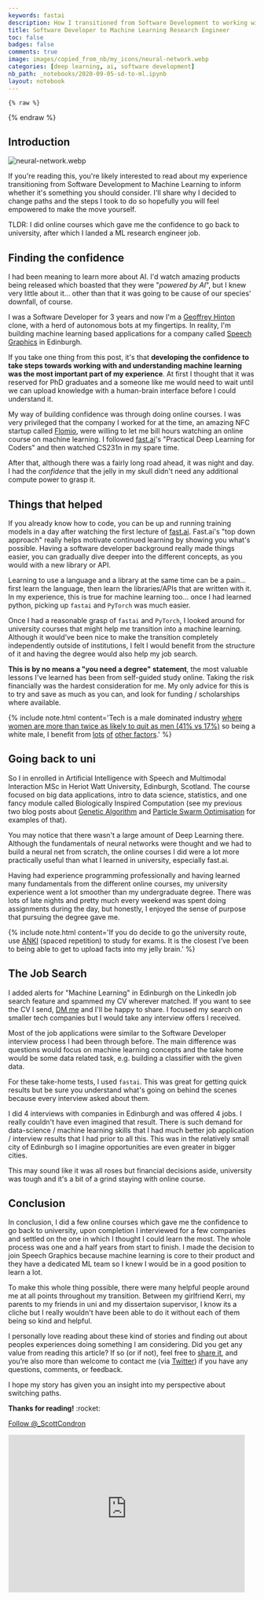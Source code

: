 ```yaml
---
keywords: fastai
description: How I transitioned from Software Development to working with Machine Learning
title: Software Developer to Machine Learning Research Engineer
toc: false 
badges: false
comments: true
image: images/copied_from_nb/my_icons/neural-network.webp
categories: [deep learning, ai, software development]
nb_path: _notebooks/2020-09-05-sd-to-ml.ipynb
layout: notebook
---
```


<!--
#################################################
### THIS FILE WAS AUTOGENERATED! DO NOT EDIT! ###
#################################################
# file to edit: _notebooks/2020-09-05-sd-to-ml.ipynb
-->

<div class="container" id="notebook-container">
        
    {% raw %}
    
<div class="cell border-box-sizing code_cell rendered">

</div>
    {% endraw %}

<div class="cell border-box-sizing text_cell rendered"><div class="inner_cell">
<div class="text_cell_render border-box-sizing rendered_html">
<h2 id="Introduction">Introduction<a class="anchor-link" href="#Introduction"> </a></h2>
</div>
</div>
</div>
<div class="cell border-box-sizing text_cell rendered"><div class="inner_cell">
<div class="text_cell_render border-box-sizing rendered_html">
<p><img src="https://www.scottcondron.com/images/copied_from_nb/my_icons/neural-network.webp" alt="neural-network.webp" title="Source: pixabay.com"></p>

</div>
</div>
</div>
<div class="cell border-box-sizing text_cell rendered"><div class="inner_cell">
<div class="text_cell_render border-box-sizing rendered_html">
<p>If you're reading this, you're likely interested to read about my experience transitioning from Software Development to Machine Learning to inform whether it's something you should consider. I'll share why I decided to change paths and the steps I took to do so hopefully you will feel empowered to make the move yourself.</p>
<p>TLDR: I did online courses which gave me the confidence to go back to university, after which I landed a ML research engineer job.</p>

</div>
</div>
</div>
<div class="cell border-box-sizing text_cell rendered"><div class="inner_cell">
<div class="text_cell_render border-box-sizing rendered_html">
<h2 id="Finding-the-confidence">Finding the confidence<a class="anchor-link" href="#Finding-the-confidence"> </a></h2>
</div>
</div>
</div>
<div class="cell border-box-sizing text_cell rendered"><div class="inner_cell">
<div class="text_cell_render border-box-sizing rendered_html">
<p>I had been meaning to learn more about AI. I'd watch amazing products being released which boasted that they were "<em>powered by AI</em>", but I knew very little about it... other than that it was going to be cause of our species' downfall, of course.</p>
<p>I was a Software Developer for 3 years and now I'm a <a href="https://en.wikipedia.org/wiki/Geoffrey_Hinton">Geoffrey Hinton</a> clone, with a herd of autonomous bots at my fingertips. In reality, I'm building machine learning based applications for a company called <a href="https://www.speech-graphics.com/">Speech Graphics</a> in Edinburgh.</p>
<p>If you take one thing from this post, it's that <strong>developing the confidence to take steps towards working with and understanding machine learning was the most important part of my experience</strong>. At first I  thought that it was reserved for PhD graduates and a someone like me would need to wait until we can upload knowledge with a human-brain interface before I could understand it.</p>
<p>My way of building confidence was through doing online courses. I was very privileged that the company I worked for at the time, an amazing NFC startup called <a href="https://flomio.com/">Flomio</a>, were willing to let me bill hours watching an online course on machine learning. I followed <a href="http://fast.ai">fast.ai</a>'s "Practical Deep Learning for Coders" and then watched CS231n in my spare time.</p>
<p>After that, although there was a fairly long road ahead, it was night and day. I had the <em>confidence</em> that the jelly in my skull didn't need any additional compute power to grasp it.</p>

</div>
</div>
</div>
<div class="cell border-box-sizing text_cell rendered"><div class="inner_cell">
<div class="text_cell_render border-box-sizing rendered_html">
<h2 id="Things-that-helped">Things that helped<a class="anchor-link" href="#Things-that-helped"> </a></h2>
</div>
</div>
</div>
<div class="cell border-box-sizing text_cell rendered"><div class="inner_cell">
<div class="text_cell_render border-box-sizing rendered_html">
<p>If you already know how to code, you can be up and running training models in a day after watching the first lecture of <a href="http://fast.ai">fast.ai</a>. Fast.ai's "top down approach" really helps motivate continued learning by showing you what's possible. Having a software developer background really made things easier, you can gradually dive deeper into the different concepts, as you would with a new library or API.</p>
<p>Learning to use a language and a library at the same time can be a pain... first learn the language, then learn the libraries/APIs that are written with it. In my experience, this is true for machine learning too... once I had learned python, picking up <code>fastai</code> and <code>PyTorch</code> was much easier.</p>
<p>Once I had a reasonable grasp of <code>fastai</code> and <code>PyTorch</code>, I looked around for university courses that might help me transition into a machine learning. Although it would’ve been nice to make the transition completely independently outside of institutions, I felt I would benefit from the structure of it and having the degree would also help my job search.</p>
<p><strong>This is by no means a "you need a degree" statement</strong>, the most valuable lessons I've learned has been from self-guided study online. Taking the risk financially was the hardest consideration for me. My only advice for this is to try and save as much as you can, and look for funding / scholarships where available.</p>

</div>
</div>
</div>
<div class="cell border-box-sizing text_cell rendered"><div class="inner_cell">
<div class="text_cell_render border-box-sizing rendered_html">
<p>{% include note.html content='Tech is a male dominated industry <a href="https://medium.com/tech-diversity-files/if-you-think-women-in-tech-is-just-a-pipeline-problem-you-haven-t-been-paying-attention-cb7a2073b996">where women are more than twice as likely to quit as men (41% vs 17%)</a> so being a white male, I benefit from <a href="https://medium.com/@racheltho/how-to-make-tech-interviews-a-little-less-awful-c29f35431987">lots</a> <a href="https://medium.com/tech-diversity-files/thought-on-diversity-part-2-why-diversity-is-difficult-3dfd552fa1f7">of</a> <a href="https://medium.com/tech-diversity-files/the-real-reason-women-quit-tech-and-how-to-address-it-6dfb606929fd">other factors</a>.' %}</p>

</div>
</div>
</div>
<div class="cell border-box-sizing text_cell rendered"><div class="inner_cell">
<div class="text_cell_render border-box-sizing rendered_html">
<h2 id="Going-back-to-uni">Going back to uni<a class="anchor-link" href="#Going-back-to-uni"> </a></h2>
</div>
</div>
</div>
<div class="cell border-box-sizing text_cell rendered"><div class="inner_cell">
<div class="text_cell_render border-box-sizing rendered_html">
<p>So I in enrolled in Artificial Intelligence with Speech and Multimodal Interaction MSc in Heriot Watt University, Edinburgh, Scotland. The course focused on big data applications, intro to data science, statistics, and one fancy module called Biologically Inspired Computation (see my previous two blog posts about <a href="https://www.scottcondron.com/jupyter/optimisation/visualisation/2020/07/20/interactive-genetic-algorithm-dashboard-from-scratch-in-python.html">Genetic Algorithm</a> and <a href="https://www.scottcondron.com/jupyter/optimisation/visualisation/2020/08/02/interactive-particle-swarm-optimisation-from-scratch-in-python.html">Particle Swarm Optimisation</a> for examples of that).</p>
<p>You may notice that there wasn't a large amount of Deep Learning there. Although the fundamentals of neural networks were thought and we had to build a neural net from scratch, the online courses I did were a lot more practically useful than what I learned in university, especially fast.ai.</p>
<p>Having had experience programming professionally and having learned many fundamentals from the different online courses, my university experience went a lot smoother than my undergraduate degree. There was lots of late nights and pretty much every weekend was spent doing assignments during the day, but honestly, I enjoyed the sense of purpose that pursuing the degree gave me.</p>

</div>
</div>
</div>
<div class="cell border-box-sizing text_cell rendered"><div class="inner_cell">
<div class="text_cell_render border-box-sizing rendered_html">
<p>{% include note.html content='If you do decide to go the university route, use <a href="https://apps.ankiweb.net/">ANKI</a> (spaced repetition) to study for exams. It is the closest I&#8217;ve been to being able to get to upload facts into my jelly brain.' %}</p>

</div>
</div>
</div>
<div class="cell border-box-sizing text_cell rendered"><div class="inner_cell">
<div class="text_cell_render border-box-sizing rendered_html">
<h2 id="The-Job-Search">The Job Search<a class="anchor-link" href="#The-Job-Search"> </a></h2>
</div>
</div>
</div>
<div class="cell border-box-sizing text_cell rendered"><div class="inner_cell">
<div class="text_cell_render border-box-sizing rendered_html">
<p>I added alerts for "Machine Learning" in Edinburgh on the LinkedIn job search feature and spammed my CV wherever matched. If you want to see the CV I send, <a href="https://twitter.com/_ScottCondron">DM me</a> and I'll be happy to share. I focused my search on smaller tech companies but I would take any interview offers I received.</p>
<p>Most of the job applications were similar to the Software Developer interview process I had been through before. The main difference was questions would focus on machine learning concepts and the take home would be some data related task, e.g. building a classifier with the given data.</p>
<p>For these take-home tests, I used <code>fastai</code>. This was great for getting quick results but be sure you understand what's going on behind the scenes because every interview asked about them.</p>
<p>I did 4 interviews with companies in Edinburgh and was offered 4 jobs. I really couldn't have even imagined that result. There is such demand for data-science / machine learning skills that I had much better job application / interview results that I had prior to all this. This was in the relatively small city of Edinburgh so I imagine opportunities are even greater in bigger cities.</p>
<p>This may sound like it was all roses but financial decisions aside, university was tough and it's a bit of a grind staying with online course.</p>

</div>
</div>
</div>
<div class="cell border-box-sizing text_cell rendered"><div class="inner_cell">
<div class="text_cell_render border-box-sizing rendered_html">
<h2 id="Conclusion">Conclusion<a class="anchor-link" href="#Conclusion"> </a></h2>
</div>
</div>
</div>
<div class="cell border-box-sizing text_cell rendered"><div class="inner_cell">
<div class="text_cell_render border-box-sizing rendered_html">
<p>In conclusion, I did a few online courses which gave me the confidence to go back to university, upon completion I interviewed for a few companies and settled on the one in which I thought I could learn the most. The whole process was one and a half years from start to finish. I made the decision to join Speech Graphics because machine learning is core to their product and they have a dedicated ML team so I knew I would be in a good position to learn a lot.</p>
<p>To make this whole thing possible, there were many helpful people around me at all points throughout my transition. Between my girlfriend Kerri, my parents to my friends in uni and my dissertaion supervisor, I know its a cliche but I really wouldn't have been able to do it without each of them being so kind and helpful.</p>
<p>I personally love reading about these kind of stories and finding out about peoples experiences doing something I am considering. Did you get any value from reading this article? If so (or if not), feel free to <a href="https://ctt.ac/4q7IH">share it</a>, and you’re also more than welcome to contact me (via <a href="https://twitter.com/_ScottCondron">Twitter</a>) if you have any questions, comments, or feedback.</p>
<p>I hope my story has given you an insight into my perspective about switching paths.</p>
<p><strong>Thanks for reading!</strong> :rocket:</p>

</div>
</div>
</div>
<div class="cell border-box-sizing text_cell rendered"><div class="inner_cell">
<div class="text_cell_render border-box-sizing rendered_html">
<p><a href="https://twitter.com/_ScottCondron?ref_src=twsrc%5Etfw" class="twitter-follow-button" data-show-count="false">Follow @_ScottCondron</a><script async src="https://platform.twitter.com/widgets.js" charset="utf-8"></script></p>

</div>
</div>
</div>
<div class="cell border-box-sizing text_cell rendered"><div class="inner_cell">
<div class="text_cell_render border-box-sizing rendered_html">
<iframe src="https://scottcondron.substack.com/embed" width="480" height="320" style="border:1px solid #EEE; background:white;" frameborder="0" scrolling="no"></iframe>
</div>
</div>
</div>
</div>
 

